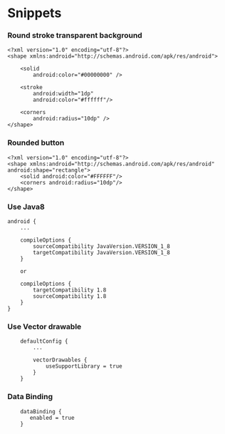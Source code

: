 
# Snippets

### Round stroke transparent background
```
<?xml version="1.0" encoding="utf-8"?>
<shape xmlns:android="http://schemas.android.com/apk/res/android">

    <solid
        android:color="#00000000" />

    <stroke
        android:width="1dp"
        android:color="#ffffff"/>

    <corners
        android:radius="10dp" />
</shape>
```

### Rounded button 
```
<?xml version="1.0" encoding="utf-8"?>
<shape xmlns:android="http://schemas.android.com/apk/res/android" android:shape="rectangle">
    <solid android:color="#FFFFFF"/>
    <corners android:radius="10dp"/>
</shape>
```


### Use Java8
```
android {
    ...

    compileOptions {
        sourceCompatibility JavaVersion.VERSION_1_8
        targetCompatibility JavaVersion.VERSION_1_8
    }

    or

    compileOptions {
        targetCompatibility 1.8
        sourceCompatibility 1.8
    }
}
```


### Use Vector drawable
```
	defaultConfig {
		...

		vectorDrawables {
		    useSupportLibrary = true
		}
    }
```


### Data Binding
```
	dataBinding {
	   enabled = true
	}
```